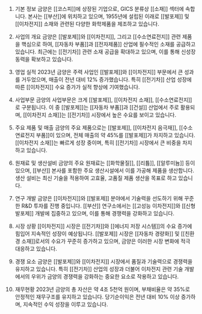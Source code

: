 1. 기본 정보
금양은 [[코스피]]에 상장된 기업으로, GICS 분류상 [[소재]] 섹터에 속합니다. 본사는 [[부산]]에 위치하고 있으며, 1955년에 설립된 이래로 [[발포제]] 및 [[이차전지]] 소재와 관련된 다양한 화학제품을 제조하고 있습니다.

2. 사업의 개요
금양은 [[발포제]]와 [[이차전지]], 그리고 [[수소연료전지]] 관련 제품을 핵심으로 하여, [[자동차 부품]]과 [[전자제품]] 산업에 필수적인 소재를 공급하고 있습니다. 최근에는 [[전기차]] 관련 소재 공급을 확대하고 있으며, 이를 통해 신성장동력을 확보하고 있습니다.

3. 영업 실적
2023년 금양은 주력 사업인 [[발포제]]와 [[이차전지]] 부문에서 큰 성과를 거두었으며, 매출이 전년 대비 12% 증가했습니다. 특히 [[전기차]] 산업 성장에 따른 [[이차전지]] 수요 증가가 실적 향상에 기여했습니다.

4. 사업부문
금양의 사업부문은 크게 [[발포제]], [[이차전지 소재]], [[수소연료전지]]로 구분됩니다. 이 중 [[발포제]]는 [[자동차 부품]]과 [[건설]] 산업에서 주로 활용되며, [[이차전지 소재]]는 [[전기차]] 시장에서 높은 수요를 보이고 있습니다.

5. 주요 제품 및 매출
금양의 주요 제품으로는 [[발포제]], [[이차전지 음극재]], [[수소연료전지 부품]]이 있으며, 전체 매출의 약 45%를 [[발포제]]가 차지하고 있습니다. [[이차전지 소재]]는 빠르게 성장 중이며, 특히 [[전기차]] 시장에서 큰 비중을 차지하고 있습니다.

6. 원재료 및 생산설비
금양의 주요 원재료는 [[화학물질]], [[리튬]], [[알루미늄]] 등이 있으며, [[부산]] 본사를 포함한 주요 생산시설에서 이를 가공해 제품을 생산합니다. 생산 설비는 최신 기술을 적용하여 고효율, 고품질 제품 생산을 목표로 하고 있습니다.

7. 연구 개발
금양은 [[이차전지]]와 [[발포제]] 분야에서 기술력을 선도하기 위해 꾸준한 R&D 투자를 진행 중입니다. [[부산]] 연구소에서는 [[고성능 이차전지]]와 [[신형 발포제]] 개발에 집중하고 있으며, 이를 통해 경쟁력을 강화하고 있습니다.

8. 시장 상황
[[이차전지]] 시장은 [[전기차]]와 [[에너지 저장 시스템]]의 수요 증가에 힘입어 지속적인 성장이 예상됩니다. [[발포제]] 시장은 [[자동차 경량화]] 및 [[친환경 소재]]로서의 수요가 꾸준히 증가하고 있으며, 금양은 이러한 시장 변화에 적극 대응하고 있습니다.

9. 경쟁 요소
금양은 [[발포제]]와 [[이차전지]] 시장에서 품질과 기술력으로 경쟁력을 유지하고 있습니다. 특히 [[전기차]] 산업의 성장과 더불어 이차전지 관련 기술 개발에서의 우위가 금양의 경쟁력을 강화하는 중요한 요소로 작용하고 있습니다.

10. 재무현황
2023년 금양의 총 자산은 약 4조 5천억 원이며, 부채비율은 약 35%로 안정적인 재무구조를 유지하고 있습니다. 당기순이익은 전년 대비 10% 이상 증가하며, 지속적인 수익 성장을 이루고 있습니다.
